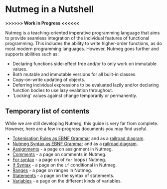 # Nutmeg in a Nutshell

**>>>>>> Work in Progress <<<<<<**

Nutmeg is a teaching-oriented imperative programming language that aims to provide seamless integration of the individual features of functional programming. This includes the ability to write higher-order functions, as do most modern programming languages. However, Nutmeg goes further and supports abilities such as:

- Declaring functions side-effect free and/or to only work on immutable values.
- Both mutable and immutable versions for all built-in classes.
- Copy-on-write updating of objects.
- Deferring individual expressions to be evaluated lazily and/or declaring function bodies to use lazy evalation throughout.
- 'Locking' values against change temporarily or permanently.

## Temporary list of contents

While we are still developing Nutmeg, this guide is very far from complete. However, here are a few in-progress documents you may find useful.

* [Tokenisation Rules as EBNF Grammar](Tokens.ebnf.txt) and as a [railroad diagram](Tokens.pdf).
* [Nutmeg Syntax as EBNF Grammar](Nutmeg.ebnf.txt) and as a [railroad diagram](Nutmeg-prototype-grammar.pdf).
* [Assignments](assignments.md) - a page on assignment in Nutmeg.
* [Comments](comments.md) - a page on comments in Nutmeg.
* [For syntax](for-syntax.md) - a page on of `for` loops i Nutmeg.
* [If Syntax](if-syntax.md) - a page on the `if` conditional in Nutmeg.
* [Ranges](ranges.md) - a page on ranges in Nutmeg.
* [Statements](statements.md) - a page on the syntax of statements.
* [Variables](variables.md) - a page on the different kinds of variables.

